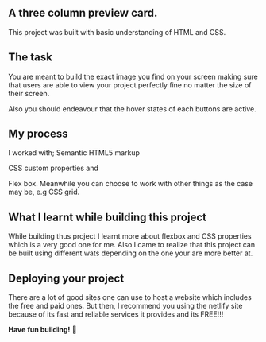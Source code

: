## A three column preview card.

This project was built with basic understanding of HTML and CSS.

## The task
You are meant to build the exact image you find on your screen making sure that users are able to view your project perfectly fine no matter the size of their screen.

Also you should endeavour that the hover states of each buttons are active.

## My process
I worked with;
Semantic HTML5 markup

CSS custom properties and 

Flex box. Meanwhile you can choose to work with other things as the case may be, e.g CSS grid.


## What I learnt while building this project

While building thus project I learnt more about flexbox and CSS properties which is a very good one for me. Also I came to realize that this project can be built using different wats depending on the one your are more better at.

## Deploying your project

There are a lot of good sites one can use to host a website which includes the free and paid ones. But then, I recommend you using the netlify site because of its fast and reliable services it provides and its FREE!!!


**Have fun building!** 🚀
